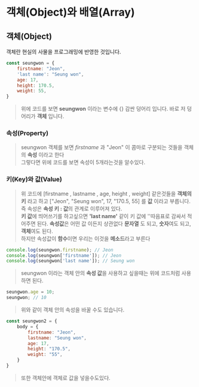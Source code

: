 # 객체(Object)와 배열(Array)

## 객체(Object)
객체란 현실의 사물을 프로그래밍에 반영한 것입니다.
```js
const seungwon = {
    firstname: "Jeon",
    'last name': "Seung won",
    age: 17,
    height: 170.5,
    weight: 55,
}
```
>위에 코드를 보면 **seungwon** 이라는 변수에 {} 감싼 덩어리 입니다. 바로 저 덩어리가 **객체** 입니다.

### 속성(Property)
> seungwon 객체를 보면 _firstname_ 과 "Jeon" 이 콤마로 구분되는 것들을 객체의 **속성** 이라고 한다 <br>
> 그렇다면 위에 코드를 보면 속성이 5개라는것을 알수있다.

### 키(Key)와 값(Value)
> 위 코드에 [firstname , lastname , age, height , weight] 같은것들을 **객체의 키** 라고 하고 ["Jeon", "Seung won", 17, "170.5, 55] 를 **값** 이라고 부릅니다.
> 즉 속성은 **속성 키 : 값**의 관계로 이루어져 있다. <br>
> **키 값**에 띄어쓰기를 하고싶으면 **'last name'** 같이 키 값에 ''따음표로 감싸서 적어주면 된다. **속성값**은 어떤 값 이든지 상관없다 **문자열** 도 되고, **숫자**여도 되고, **객체**여도 된다. <br> 하지만 속성값이 **함수**이면 우리는 이것을 **메소드**라고 부른다
```js
console.log(seungwon.firstname); // Jeon
console.log(seungwon['firstname']); // Jeon
console.log(seungwon['last name']); // Seung won
```
> seungwon 이라는 객체 안의 **속성 값**을 사용하고 싶을때는 위에 코드처럼 사용하면 된다. 

```js
seungwon.age = 10;
seungwon; // 10 
```
>위와 같이 객체 안의 속성을 바꿀 수도 있습니다.

```js
const seungwon2 = {
    body = {
        firstname: "Jeon",
        lastname: "Seung won",
        age: 17,
        height: "170.5",
        weight: "55",
    }
}
```
>또한 객체안에 객체로 값을 넣을수도있다.



